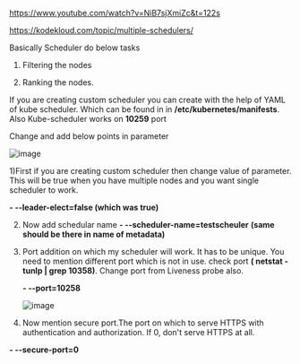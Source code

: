 https://www.youtube.com/watch?v=NiB7sjXmiZc&t=122s

https://kodekloud.com/topic/multiple-schedulers/


Basically Scheduler do below tasks 

1) Filtering the nodes

2) Ranking the nodes.


If you are creating custom scheduler you can create with the help of YAML of kube scheduler. Which can be found in in **/etc/kubernetes/manifests**. Also Kube-scheduler works on **10259** port

Change and add below points in parameter

![image](https://github.com/Khushang49/90DaysofKubernetes/assets/95266353/311e5543-96a5-4782-bbd1-aff34004d9c0)


1)First if you are creating custom scheduler then change value of parameter. This will be true when you have multiple nodes and you want single scheduler to work.

**- --leader-elect=false (which was true)**

2) Now add schedular name
   **- --scheduler-name=testscheuler** **(same should be there in name of metadata)**

3) Port addition on which my scheduler will work. It has to be unique. You need to mention different port which is not in use. check port **( netstat -tunlp | grep 10358)**. Change port from Liveness probe also.

   **- --port=10258**

   ![image](https://github.com/Khushang49/90DaysofKubernetes/assets/95266353/a15faa1f-907b-44b8-aa9c-397c3556184c)


5) Now mention secure port.The port on which to serve HTTPS with authentication and authorization. If 0, don't serve HTTPS at all.

  **- --secure-port=0**
